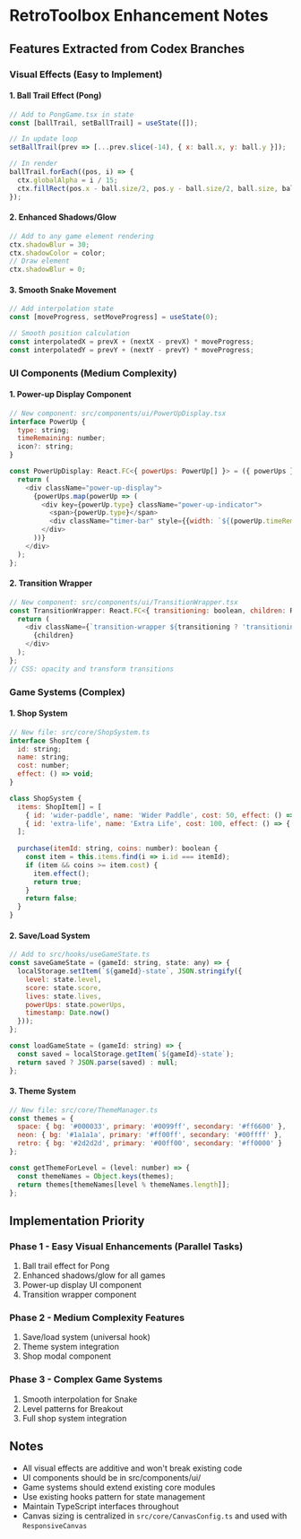 # RetroToolbox Enhancement Notes

## Features Extracted from Codex Branches

### Visual Effects (Easy to Implement)

#### 1. Ball Trail Effect (Pong)
```javascript
// Add to PongGame.tsx in state
const [ballTrail, setBallTrail] = useState([]);

// In update loop
setBallTrail(prev => [...prev.slice(-14), { x: ball.x, y: ball.y }]);

// In render
ballTrail.forEach((pos, i) => {
  ctx.globalAlpha = i / 15;
  ctx.fillRect(pos.x - ball.size/2, pos.y - ball.size/2, ball.size, ball.size);
});
```

#### 2. Enhanced Shadows/Glow
```javascript
// Add to any game element rendering
ctx.shadowBlur = 30;
ctx.shadowColor = color;
// Draw element
ctx.shadowBlur = 0;
```

#### 3. Smooth Snake Movement
```javascript
// Add interpolation state
const [moveProgress, setMoveProgress] = useState(0);

// Smooth position calculation
const interpolatedX = prevX + (nextX - prevX) * moveProgress;
const interpolatedY = prevY + (nextY - prevY) * moveProgress;
```

### UI Components (Medium Complexity)

#### 1. Power-up Display Component
```javascript
// New component: src/components/ui/PowerUpDisplay.tsx
interface PowerUp {
  type: string;
  timeRemaining: number;
  icon?: string;
}

const PowerUpDisplay: React.FC<{ powerUps: PowerUp[] }> = ({ powerUps }) => {
  return (
    <div className="power-up-display">
      {powerUps.map(powerUp => (
        <div key={powerUp.type} className="power-up-indicator">
          <span>{powerUp.type}</span>
          <div className="timer-bar" style={{width: `${(powerUp.timeRemaining/10)*100}%`}} />
        </div>
      ))}
    </div>
  );
};
```

#### 2. Transition Wrapper
```javascript
// New component: src/components/ui/TransitionWrapper.tsx
const TransitionWrapper: React.FC<{ transitioning: boolean, children: ReactNode }> = ({ transitioning, children }) => {
  return (
    <div className={`transition-wrapper ${transitioning ? 'transitioning' : ''}`}>
      {children}
    </div>
  );
};
// CSS: opacity and transform transitions
```

### Game Systems (Complex)

#### 1. Shop System
```javascript
// New file: src/core/ShopSystem.ts
interface ShopItem {
  id: string;
  name: string;
  cost: number;
  effect: () => void;
}

class ShopSystem {
  items: ShopItem[] = [
    { id: 'wider-paddle', name: 'Wider Paddle', cost: 50, effect: () => { /* modify game state */ } },
    { id: 'extra-life', name: 'Extra Life', cost: 100, effect: () => { /* add life */ } }
  ];
  
  purchase(itemId: string, coins: number): boolean {
    const item = this.items.find(i => i.id === itemId);
    if (item && coins >= item.cost) {
      item.effect();
      return true;
    }
    return false;
  }
}
```

#### 2. Save/Load System
```javascript
// Add to src/hooks/useGameState.ts
const saveGameState = (gameId: string, state: any) => {
  localStorage.setItem(`${gameId}-state`, JSON.stringify({
    level: state.level,
    score: state.score,
    lives: state.lives,
    powerUps: state.powerUps,
    timestamp: Date.now()
  }));
};

const loadGameState = (gameId: string) => {
  const saved = localStorage.getItem(`${gameId}-state`);
  return saved ? JSON.parse(saved) : null;
};
```

#### 3. Theme System
```javascript
// New file: src/core/ThemeManager.ts
const themes = {
  space: { bg: '#000033', primary: '#0099ff', secondary: '#ff6600' },
  neon: { bg: '#1a1a1a', primary: '#ff00ff', secondary: '#00ffff' },
  retro: { bg: '#2d2d2d', primary: '#00ff00', secondary: '#ff0000' }
};

const getThemeForLevel = (level: number) => {
  const themeNames = Object.keys(themes);
  return themes[themeNames[level % themeNames.length]];
};
```

## Implementation Priority

### Phase 1 - Easy Visual Enhancements (Parallel Tasks)
1. Ball trail effect for Pong
2. Enhanced shadows/glow for all games
3. Power-up display UI component
4. Transition wrapper component

### Phase 2 - Medium Complexity Features
1. Save/load system (universal hook)
2. Theme system integration
3. Shop modal component

### Phase 3 - Complex Game Systems
1. Smooth interpolation for Snake
2. Level patterns for Breakout
3. Full shop system integration

## Notes
- All visual effects are additive and won't break existing code
- UI components should be in src/components/ui/
- Game systems should extend existing core modules
- Use existing hooks pattern for state management
- Maintain TypeScript interfaces throughout
- Canvas sizing is centralized in `src/core/CanvasConfig.ts` and used with `ResponsiveCanvas`
